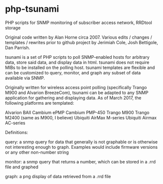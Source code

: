 # php-tsunami
PHP scripts for SNMP monitoring of subscriber access network, RRDtool storage

Original code written by Alan Horne circa 2007. Various edits / changes / templates / rewrites prior to github project by Jerimiah Cole, Josh Bettigole, Dan Parrish.

tsunami is a set of PHP scripts to poll SNMP-enabled hosts for arbitrary data, store said data, and display data in html. tsunami does not require MIBs to be installed on the polling host. tsunami templates are flexible and can be customized to query, monitor, and graph any subset of data available via SNMP.

Originally written for wireless access point polling (specifically Trango M900 and Alvarion BreezeCom), tsunami can be adapted to any SNMP application for gathering and displaying data. As of March 2017, the following platforms are templated:

Alvarion BAII
Cambium ePMP
Cambium PMP-450
Trango M900
Trango M2400 (same as M900, I believe)
Ubiquiti AirMax M-series
Ubiquiti Airmax AC-series

Definitions:

query: a snmp query for data that generally is not graphable or is otherwise not interesting enough to graph. Examples would include firmware versions or any other non-number string

monitor: a snmp query that returns a number, which can be stored in a .rrd file and graphed

graph: a png display of data retrieved from a .rrd file
    
